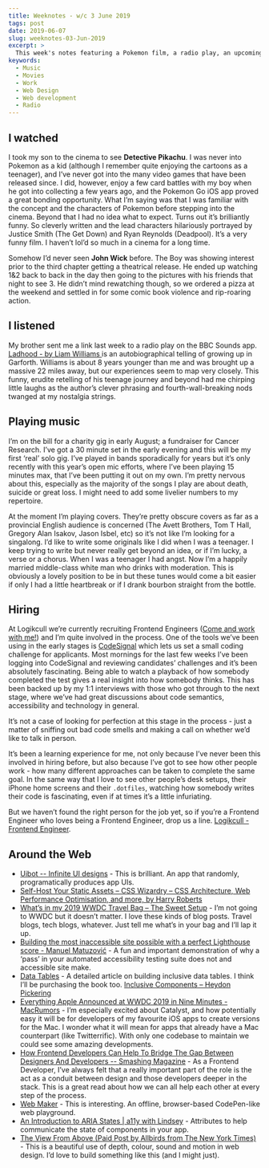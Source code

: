 ```yaml
---
title: Weeknotes - w/c 3 June 2019
tags: post
date: 2019-06-07
slug: weeknotes-03-Jun-2019
excerpt: >
  This week's notes featuring a Pokemon film, a radio play, an upcoming gig and a bunch of web dev links.
keywords:
  - Music
  - Movies
  - Work
  - Web Design
  - Web development
  - Radio
---
```


## I watched

I took my son to the cinema to see **Detective Pikachu**. I was never into Pokemon as a kid (although I remember quite enjoying the cartoons as a teenager), and I’ve never got into the many video games that have been released since. I did, however, enjoy a few card battles with my boy when he got into collecting a few years ago, and the Pokemon Go iOS app proved a great bonding opportunity. What I’m saying was that I was familiar with the concept and the characters of Pokemon before stepping into the cinema. Beyond that I had no idea what to expect. Turns out it’s brilliantly funny. So cleverly written and the lead characters hilariously portrayed by Justice Smith (The Get Down) and Ryan Reynolds (Deadpool). It’s a very funny film. I haven’t lol’d so much in a cinema for a long time.

Somehow I’d never seen **John Wick** before. The Boy was showing interest prior to the third chapter getting a theatrical release. He ended up watching 1&2 back to back in the day then going to the pictures with his friends that night to see 3. He didn’t mind rewatching though, so we ordered a pizza at the weekend and settled in for some comic book violence and rip-roaring action.

## I listened

My brother sent me a link last week to a radio play on the BBC Sounds app. [Ladhood - by Liam Williams ](https://www.bbc.co.uk/programmes/b098sdt6) is an autobiographical telling of growing up in Garforth. Williams is about 8 years younger than me and was brought up a massive 22 miles away, but our experiences seem to map very closely. This funny, erudite retelling of his teenage journey and beyond had me chirping little laughs as the author’s clever phrasing and fourth-wall-breaking nods twanged at my nostalgia strings.

## Playing music

I’m on the bill for a charity gig in early August; a fundraiser for Cancer Research. I’ve got a 30 minute set in the early evening and this will be my first ‘real’ solo gig. I’ve played in bands sporadically for years but it’s only recently with this year’s open mic efforts, where I’ve been playing 15 minutes max, that I’ve been putting it out on my own. I’m pretty nervous about this, especially as the majority of the songs I play are about death, suicide or great loss. I might need to add some livelier numbers to my repertoire.

At the moment I’m playing covers. They’re pretty obscure covers as far as a provincial English audience is concerned (The Avett Brothers, Tom T Hall, Gregory Alan Isakov, Jason Isbel, etc) so it’s not like I’m looking for a singalong. I’d like to write some originals like I did when I was a teenager. I keep trying to write but never really get beyond an idea, or if I’m lucky, a verse or a chorus. When I was a teenager I had angst. Now I’m a happily married middle-class white man who drinks with moderation. This is obviously a lovely position to be in but these tunes would come a bit easier if only I had a little heartbreak or if I drank bourbon straight from the bottle.

## Hiring

At Logikcull we’re currently recruiting Frontend Engineers ([Come and work with me!](https://www.logikcull.com/careers#jumpToPositions)) and I’m quite involved in the process. One of the tools we’ve been using in the early stages is [CodeSignal](https://codesignal.com) which lets us set a small coding challenge for applicants. Most mornings for the last few weeks I’ve been logging into CodeSignal and reviewing candidates’ challenges and it’s been absolutely fascinating. Being able to watch a playback of how somebody completed the test gives a real insight into how somebody thinks. This has been backed up by my 1:1 interviews with those who got through to the next stage, where we’ve had great discussions about code semantics, accessibility and technology in general.

It’s not a case of looking for perfection at this stage in the process - just a matter of sniffing out bad code smells and making a call on whether we’d like to talk in person.

It’s been a learning experience for me, not only because I’ve never been this involved in hiring before, but also because I’ve got to see how other people work - how many different approaches can be taken to complete the same goal. In the same way that I love to see other people’s desk setups, their iPhone home screens and their `.dotfiles`, watching how somebody writes their code is fascinating, even if at times it’s a little infuriating.

But we haven’t found the right person for the job yet, so if you’re a Frontend Engineer who loves being a Frontend Engineer, drop us a line. [Logikcull - Frontend Engineer](https://jobs.lever.co/logikcull/ebf4ea7a-cfa7-4432-881d-194f1d24e583).

## Around the Web

- [Uibot -- Infinite UI designs](https://www.uibot.app/) - This is brilliant. An app that randomly, programatically produces app UIs.
- [Self-Host Your Static Assets – CSS Wizardry – CSS Architecture, Web Performance Optimisation, and more, by Harry Roberts](https://csswizardry.com/2019/05/self-host-your-static-assets/)
- [What’s in my 2019 WWDC Travel Bag – The Sweet Setup](https://thesweetsetup.com/whats-in-my-2019-wwdc-travel-bag/) - I’m not going to WWDC but it doesn’t matter. I love these kinds of blog posts. Travel blogs, tech blogs, whatever. Just tell me what’s in your bag and I’ll lap it up.
- [Building the most inaccessible site possible with a perfect Lighthouse score - Manuel Matuzović](https://www.matuzo.at/blog/building-the-most-inaccessible-site-possible-with-a-perfect-lighthouse-score/) - A fun and important demonstration of why a ‘pass’ in your automated accessibility testing suite does not and accessible site make.
- [Data Tables](http://inclusive-components.design/data-tables/) - A detailed article on building inclusive data tables. I think I’ll be purchasing the book too. [Inclusive Components – Heydon Pickering](http://book.inclusive-components.design)
- [Everything Apple Announced at WWDC 2019 in Nine Minutes - MacRumors](https://www.macrumors.com/2019/06/03/everything-apple-announced-at-wwdc/) - I’m especially excited about Catalyst, and how potentially easy it will be for developers of my favourite iOS apps to create versions for the Mac. I wonder what it will mean for apps that already have a Mac counterpart (like Twitterrific). With only one codebase to maintain we could see some amazing developments.
- [How Frontend Developers Can Help To Bridge The Gap Between Designers And Developers -- Smashing Magazine](https://www.smashingmagazine.com/2019/05/frontend-developers-designers/) - As a Frontend Developer, I’ve always felt that a really important part of the role is the act as a conduit between design and those developers deeper in the stack. This is a great read about how we can all help each other at every step of the process.
- [Web Maker](https://webmaker.app/) - This is interesting. An offline, browser-based CodePen-like web playground.
- [An Introduction to ARIA States | a11y with Lindsey](https://www.a11ywithlindsey.com/blog/introduction-aria-states/) - Attributes to help communicate the state of components in your app.
- [The View From Above (Paid Post by Allbirds from The New York Times)](https://www.nytimes.com/paidpost/allbirds/the-view-from-above.html) - This is a beautiful use of depth, colour, sound and motion in web design. I’d love to build something like this (and I might just).
